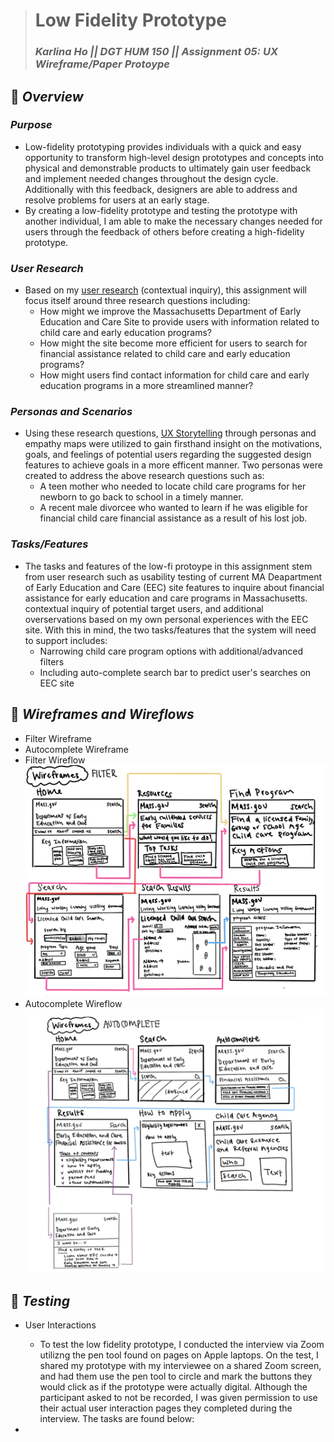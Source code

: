 > # Low Fidelity Prototype
> ### _Karlina Ho || DGT HUM 150 || Assignment 05: UX Wireframe/Paper Protoype_

## 📱 *Overview* 
### *Purpose* 
* Low-fidelity prototyping provides individuals with a quick and easy opportunity to transform high-level design prototypes and concepts into physical and demonstrable products to ultimately gain user feedback and implement needed changes throughout the design cycle. Additionally with this feedback, designers are able to address and resolve problems for users at an early stage.  
* By creating a low-fidelity prototype and testing the prototype with another individual, I am able to make the necessary changes needed for users through the feedback of others before creating a high-fidelity prototype. 

### *User Research* 
* Based on my [user research](https://github.com/KarlinaHo/DH110-KarlinaHo/blob/main/DH110%20Assignment/Assignment03README.md) (contextual inquiry), this assignment will focus itself around three research questions including: 
  * How might we improve the Massachusetts Department of Early Education and Care Site to provide users with information related to child care and early education programs?
  * How might the site become more efficient for users to search for financial assistance related to child care and early education programs?
  * How might users find contact information for child care and early education programs in a more streamlined manner? 

### *Personas and Scenarios*
* Using these research questions, [UX Storytelling](https://github.com/KarlinaHo/DH110-KarlinaHo/blob/main/DH110%20Assignment/Assignment04README.md) through personas and empathy maps were utilized to gain firsthand insight on the motivations, goals, and feelings of potential users regarding the suggested design features to achieve goals in a more efficent manner. Two personas were created to address the above research questions such as: 
  * A teen mother who needed to locate child care programs for her newborn to go back to school in a timely manner.
  * A recent male divorcee who wanted to learn if he was eligible for financial child care financial assistance as a result of his lost job. 

### *Tasks/Features*
* The tasks and features of the low-fi protoype in this assignment stem from user research such as usability testing of current MA Deapartment of Early Education and Care (EEC) site features to inquire about financial assistance for early education and care programs in Massachusetts. contextual inquiry of potential target users, and additional overservations based on my own personal experiences with the EEC site. With this in mind, the two tasks/features that the system will need to support includes: 
  * Narrowing child care program options with additional/advanced filters 
  * Including auto-complete search bar to predict user's searches on EEC site

## 📱 *Wireframes and Wireflows* 
* Filter Wireframe
* Autocomplete Wireframe
* Filter Wireflow ![wireflows](DH110FilterWireframe.jpg)
* Autocomplete Wireflow ![wireflows](DH110Wireframeautocomplete.png)

## 📱 *Testing* 
* User Interactions
  * To test the low fidelity prototype, I conducted the interview via Zoom utilizng the pen tool found on pages on Apple laptops. On the test, I shared my prototype with my interviewee on a shared Zoom screen, and had them use the pen tool to circle and mark the buttons they would click as if the prototype were actually digital. Although the participant asked to not be recorded, I was given permission to use their actual user interaction pages they completed during the interview. The tasks are found below: 

* 

